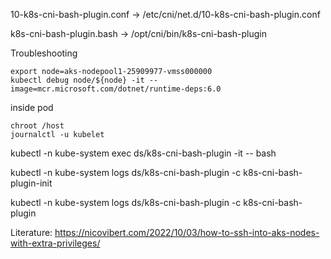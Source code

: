 
10-k8s-cni-bash-plugin.conf -> /etc/cni/net.d/10-k8s-cni-bash-plugin.conf

k8s-cni-bash-plugin.bash -> /opt/cni/bin/k8s-cni-bash-plugin


Troubleshooting

```console
export node=aks-nodepool1-25909977-vmss000000
kubectl debug node/${node} -it --image=mcr.microsoft.com/dotnet/runtime-deps:6.0
```

inside pod

```console
chroot /host
journalctl -u kubelet 
```


kubectl -n kube-system  exec ds/k8s-cni-bash-plugin -it -- bash

kubectl -n kube-system  logs ds/k8s-cni-bash-plugin -c k8s-cni-bash-plugin-init

kubectl -n kube-system  logs ds/k8s-cni-bash-plugin -c k8s-cni-bash-plugin

Literature:
https://nicovibert.com/2022/10/03/how-to-ssh-into-aks-nodes-with-extra-privileges/


